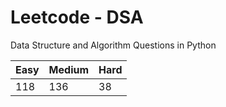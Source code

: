 # Leetcode - DSA

Data Structure and Algorithm Questions in Python

| Easy   |  Medium  | Hard |
|--------|----------|------|
|   118  |    136   |  38  |
